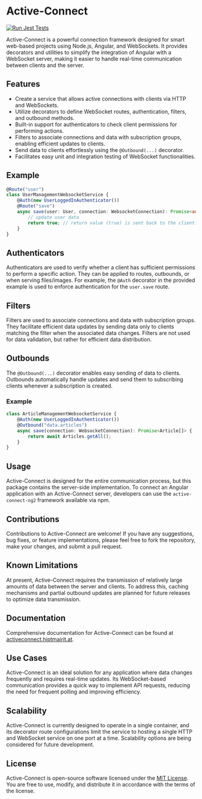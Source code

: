 # Active-Connect

[![Run Jest Tests](https://github.com/HiptJo/active-connect-ng/actions/workflows/test.yml/badge.svg?branch=master)](https://github.com/HiptJo/active-connect-ng/actions/workflows/test.yml)

Active-Connect is a powerful connection framework designed for smart web-based projects using Node.js, Angular, and WebSockets. It provides decorators and utilities to simplify the integration of Angular with a WebSocket server, making it easier to handle real-time communication between clients and the server.

## Features

- Create a service that allows active connections with clients via HTTP and WebSockets.
- Utilize decorators to define WebSocket routes, authentication, filters, and outbound methods.
- Built-in support for authenticators to check client permissions for performing actions.
- Filters to associate connections and data with subscription groups, enabling efficient updates to clients.
- Send data to clients effortlessly using the `@Outbound(...)` decorator.
- Facilitates easy unit and integration testing of WebSocket functionalities.

## Example

```typescript
@Route("user")
class UserManagementWebsocketService {
    @Auth(new UserLoggedInAuthenticator())
    @Route("save")
    async save(user: User, connection: WebsocketConnection): Promise<any> {
        // update user data
        return true; // return value (true) is sent back to the client.
    }
}
```

## Authenticators

Authenticators are used to verify whether a client has sufficient permissions to perform a specific action. They can be applied to routes, outbounds, or when serving files/images. For example, the `@Auth` decorator in the provided example is used to enforce authentication for the `user.save` route.

## Filters

Filters are used to associate connections and data with subscription groups. They facilitate efficient data updates by sending data only to clients matching the filter when the associated data changes. Filters are not used for data validation, but rather for efficient data distribution.

## Outbounds

The `@Outbound(...)` decorator enables easy sending of data to clients. Outbounds automatically handle updates and send them to subscribing clients whenever a subscription is created.

### Example

```typescript
class ArticleManagementWebsocketService {
    @Auth(new UserLoggedInAuthenticator())
    @Outbound("data.articles")
    async save(connection: WebsocketConnection): Promise<Article[]> {
        return await Articles.getAll();
    }
}
```

## Usage

Active-Connect is designed for the entire communication process, but this package contains the server-side implementation. To connect an Angular application with an Active-Connect server, developers can use the `active-connect-ng2` framework available via npm.

## Contributions

Contributions to Active-Connect are welcome! If you have any suggestions, bug fixes, or feature implementations, please feel free to fork the repository, make your changes, and submit a pull request.

## Known Limitations

At present, Active-Connect requires the transmission of relatively large amounts of data between the server and clients. To address this, caching mechanisms and partial outbound updates are planned for future releases to optimize data transmission.

## Documentation

Comprehensive documentation for Active-Connect can be found at [activeconnect.hiptmairit.at](https://activeconnect.hiptmairit.at).

## Use Cases

Active-Connect is an ideal solution for any application where data changes frequently and requires real-time updates. Its WebSocket-based communication provides a quick way to implement API requests, reducing the need for frequent polling and improving efficiency.

## Scalability

Active-Connect is currently designed to operate in a single container, and its decorator route configurations limit the service to hosting a single HTTP and WebSocket service on one port at a time. Scalability options are being considered for future development.

## License

Active-Connect is open-source software licensed under the [MIT License](https://github.com/HiptJo/active-connect-ng/blob/master/LICENSE). You are free to use, modify, and distribute it in accordance with the terms of the license.